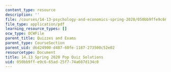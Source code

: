 ```yaml
---
content_type: resource
description: ''
file: /courses/14-13-psychology-and-economics-spring-2020/050bb9ffe9c665ad25f774a607d134c0_MIT14-13s20_popquiz_sol.pdf
file_type: application/pdf
learning_resource_types: []
ocw_type: OCWFile
parent_title: Quizzes and Exams
parent_type: CourseSection
parent_uid: d6d24900-d487-60fe-1187-273500c52e02
resourcetype: Document
title: 14.13 Spring 2020 Pop Quiz Solutions
uid: 050bb9ff-e9c6-65ad-25f7-74a607d134c0
---
```

